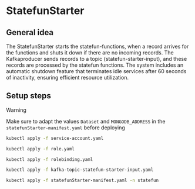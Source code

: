 # StatefunStarter
## General idea
The StatefunStarter starts the statefun-functions, when a record arrives for the functions and shuts it down if there are no incoming records.
The Kafkaproducer sends records to a topic (statefun-starter-input), and these records are processed by the statefun functions. The system includes an automatic shutdown feature that terminates idle services after 60 seconds of inactivity, ensuring efficient resource utilization.

## Setup steps

>[!WARNING]
> Make sure to adapt the values ``Dataset`` and ``MONGODB_ADDRESS`` in the ``statefunStarter-manifest.yaml`` before deploying



```bash
kubectl apply -f service-account.yaml
```

```bash
kubectl apply -f role.yaml
```

```bash
kubectl apply -f rolebinding.yaml
```

```bash
kubectl apply -f kafka-topic-statefun-starter-input.yaml
```

```bash
kubectl apply -f statefunStarter-manifest.yaml -n statefun
```